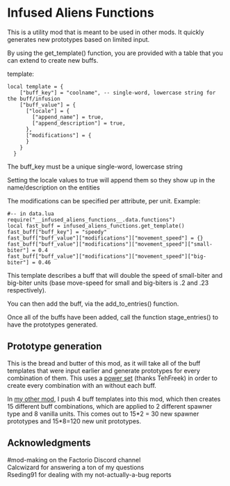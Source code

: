 # Infused Aliens Functions

This is a utility mod that is meant to be used in other mods. It quickly generates new prototypes based on limited input.

By using the get_template() function, you are provided with a table that you can extend to create new buffs.

template:
```
local template = {
    ["buff_key"] = "coolname", -- single-word, lowercase string for the buff/infusion
    ["buff_value"] = { 
      ["locale"] = {
        ["append_name"] = true,
        ["append_description"] = true,
      },
      ["modifications"] = {
      }
    }
  }
```

The buff_key must be a unique single-word, lowercase string

Setting the locale values to true will append them so they show up in the name/description on the entities

The modifications can be specified per attribute, per unit. Example:

```
#-- in data.lua
require("__infused_aliens_functions__.data.functions")
local fast_buff = infused_aliens_functions.get_template()
fast_buff["buff_key"] = "speedy"
fast_buff["buff_value"]["modifications"]["movement_speed"] = {}
fast_buff["buff_value"]["modifications"]["movement_speed"]["small-biter"] = 0.4
fast_buff["buff_value"]["modifications"]["movement_speed"]["big-biter"] = 0.46
```

This template describes a buff that will double the speed of small-biter and big-biter units (base move-speed for small and big-biters is .2 and .23 respectively).

You can then add the buff, via the add_to_entries() function.

Once all of the buffs have been added, call the function stage_entries() to have the prototypes generated.

## Prototype generation

This is the bread and butter of this mod, as it will take all of the buff templates that were input earlier and generate prototypes for every combination of them.
This uses a [power set](https://rosettacode.org/wiki/Power_set) (thanks TehFreek)
in order to create every combination with an without each buff.

In [my other mod](https://mods.factorio.com/mod/infused_aliens), I push 4 buff templates into this mod, which then creates 15 different buff combinations, which are applied to 2 different spawner type and 8 vanilla units. This comes out to 15\*2 = 30 new spawner prototypes and 15\*8=120 new unit prototypes.

## Acknowledgments
#mod-making on the Factorio Discord channel  
Calcwizard for answering a ton of my questions  
Rseding91 for dealing with my not-actually-a-bug reports   






